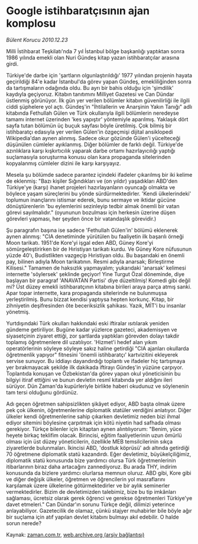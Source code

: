 # Google istihbaratçısının ajan komplosu

*Bülent Korucu 2010.12.23*

<td class="columnist-detail">
<p>Milli İstihbarat Teşkilatı'nda 7 yıl İstanbul bölge başkanlığı yaptıktan sonra 1986 yılında emekli olan Nuri Gündeş kitap yazan istihbaratçılar arasına girdi.</p>
<p>
<div id="haberMetinDiv">
<p>Türkiye'de darbe için 'şartların olgunlaştırıldığı' 1977 yılından projenin hayata geçirildiği 84'e kadar İstanbul'da görev yapan Gündeş, emekliliğinden sonra da tartışmaların odağında oldu. Bu ayrı bir bahis olduğu için 'şimdilik' kaydıyla geçiyoruz. Kitabın tanıtımını Milliyet Gazetesi ve Can Dündar üstlenmiş görünüyor. İlk gün yer verilen bölümler kitabın güvenilirliği ile ilgili ciddi şüphelere yol açtı. Gündeş'in "İhtilallerin ve Anarşinin Yakın Tanığı" adlı kitabında Fethullah Gülen ve Türk okullarıyla ilgili bölümlerin neredeyse tamamı internet üzerinden 'kes yapıştır' yöntemiyle aparılmış. Yaklaşık dört sayfa tutan bölümün üç buçuk sayfası böyle üretilmiş. Çok bilmiş bir istihbaratçı edasıyla yer verilen Gülen'in özgeçmişi dijital ansiklopedi Wikipedia'dan aynen alınmış. Sadece okur gözünde Gülen'i yücelteceği düşünülen cümleler ayıklanmış. Diğer bölümler de farklı değil. Türkiye'de azınlıklara karşı kışkırtıcılık yaparak darbe ortamı hazırlayıcılığı yaptığı suçlamasıyla soruşturma konusu olan kara propaganda sitelerinden kopyalanmış cümleler dizini ile karşı karşıyayız.
<p>Mesela şu bölümde sadece parantez içindeki ifadeler çıkarılmış bir iki kelime de eklenmiş: "Bazı kişiler Sığındıkları ve (on yıldır) yaşadıkları ABD'den Türkiye'ye (karşı) ihanet projeleri hazırlayanların oyuncağı olmakta ve böylece yaşam süreçlerini bu yönde sürdürmektedirler. 'Kendi ülkelerindeki' toplumun inançlarını istismar ederek, bunu sermaye ve iktidar gücüne dönüştürenlerin 'bu eylemlerini sezinleyip tedbir almak önemli bir vatan görevi sayılmalıdır." (oyununun bozulması için herkesin üzerine düşen görevleri yapması, her şeyden önce bir vatandaşlık görevidir.)
<p>Şu paragrafın başına ise sadece 'Fethullah Gülen'in' bölümü eklenerek aynen alınmış: "CIA denetiminde yürütülen bu faaliyetin ilk başarılı örneği Moon tarikatı. 1951'de Kore'yi işgal eden ABD, Güney Kore'yi sömürgeleştirirken bir de Hıristiyan tarikatı kurdu. Ve Güney Kore nüfusunun yüzde 40'ı, Budistlikten vazgeçip Hıristiyan oldu. Bu başarıdaki en önemli pay, bilinen adıyla Moon tarikatının. Resmi adıyla anarsak; Birleştirme Kilisesi." Tamamen de haksızlık yapmayalım; yukarıdaki 'anarsak' kelimesi internette 'söylersek' şeklinde geçiyor! Yine Turgut Özal döneminde, diye başlayan bir paragraf 'ANAVATAN Partisi' diye düzeltilmiş! Komedi gibi değil mi? Üst düzey emekli istihbaratçının kitabına birileri araya parça atmış sanki. Apar topar internette, kara propaganda sitelerinde ne bulunmuşsa yerleştirilmiş. Bunu bizzat kendisi yaptıysa hepten korkunç. Kitap, bir zihniyetin deşifresinden öte beceriksizlik şahikası. Yazık, MİT'i bu insanlar yönetmiş.
<p>Yurtdışındaki Türk okulları hakkındaki eski iftiralar ısıtılarak yeniden gündeme getiriliyor. Bugüne kadar yüzlerce gazeteci, akademisyen ve siyasetçinin ziyaret ettiği, zor şartlarda yaptıkları görevden dolayı takdir toplamış öğretmenlere dil uzatılıyor. 'Hizmet'i hedef alan yıkım operatörlerinin söyleye söyleye sakız haline getirdiği "CIA ajanları okullarda öğretmenlik yapıyor" fitnesini 'önemli istihbaratçı' kartvizitini ekleyerek servise sunuyor. Bu iddiayı dayandırdığı toplantı ve ifadeler hiç tartışmaya yer bırakmayacak şekilde ilk dakikada iftirayı Gündeş'in yüzüne çarpıyor. Toplantıda konuşan ve Özbekistan'da görev yapan okul yöneticisinin bu bilgiyi itiraf ettiğini ve bunun devletin resmî kitabında yer aldığını ileri sürüyor. Dün Zaman'da kupürleriyle birlikte haberi okudunuz ve söylenenin tam tersi olduğunu gördünüz.
<p>Adı geçen öğretmen sahipsizlikten şikâyet ediyor, ABD başta olmak üzere pek çok ülkenin, öğretmenlerine diplomatik statüler verdiğini anlatıyor. Diğer ülkeler kendi öğretmenlerine sahip çıkarken devletimiz neden bizi ihmal ediyor sitemini böylesine çarpıtmak için kötü niyetin had safhada olması gerekiyor. Türkçe bilenler için kitaptan aynen alıntılıyorum: "Benim, yüce heyete birkaç teklifim olacak. Birincisi, eğitim faaliyetlerinin uzun ömürlü olması için üst düzey yöneticilerin, özellikle MEB temsilcilerinin sıkça ziyaretlerde bulunmaları. İkincisi ABD, 'dostluk köprüsü' adı altında getirdiği 70 öğretmene diplomatik statü kazandırdı. Eğer devletimiz, büyükelçiliğimiz, diplomatik statü konusunda bize yardımcı olursa Türk öğretmenlerinin itibarlarının biraz daha artacağını zannediyoruz. Bu arada THY, indirim konusunda da bizlere yardımcı olurlarsa memnun oluruz. ABD gibi, Kore gibi ve diğer değişik ülkeler, öğretmen ve öğrencilerin yol masraflarını karşılamak üzere ülkelerine götürmektedirler ve bir aylık seminerler vermektedirler. Bizim de devletimizden talebimiz, bize bu tip imkânları sağlaması, ücretsiz olarak gerek öğrenci ve gerekse öğretmenleri Türkiye'ye davet etmeleri." Can Dündar'ın sorunu Türkçe değil, dilimizi yeterince anlayabiliyor. Gazetecilik de olamaz, çünkü stajyer muhabirler bile böyle ağır bir suçlama için atıf yapılan devlet kitabını bulmayı akıl edebilir. O halde sorun nerede? </p></p></p></p></p></div>
</p>
<a href="http://web.archive.org/web/20101225231724/mailto:b.korucu@zaman.com.tr">
</a></td>

Kaynak: [zaman.com.tr](http://zaman.com.tr/yazar.do?yazino=1068741), [web.archive.org (arşiv bağlantısı)](http://web.archive.org/web/20101225231724/http://zaman.com.tr:80/yazar.do?yazino=1068741)
